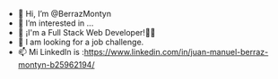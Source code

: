 - 👋 Hi, I’m @BerrazMontyn
- 👀 I’m interested in ...
- 🌱 ¡I'm a Full Stack Web Developer!💪🏽
- 💞️ I am looking for a job challenge.
- 📫 Mi LinkedIn is :https://www.linkedin.com/in/juan-manuel-berraz-montyn-b25962194/

<!---
Come and see my repository ⚜️⚜️
--->
